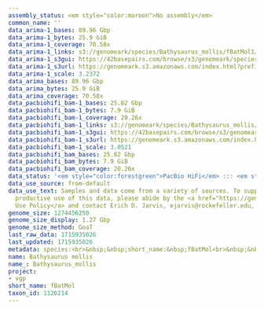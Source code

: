 ```yaml
---
assembly_status: <em style="color:maroon">No assembly</em>
common_name: ''
data_arima-1_bases: 89.96 Gbp
data_arima-1_bytes: 25.9 GiB
data_arima-1_coverage: 70.58x
data_arima-1_links: s3://genomeark/species/Bathysaurus_mollis/fBatMol1/genomic_data/arima/<br>
data_arima-1_s3gui: https://42basepairs.com/browse/s3/genomeark/species/Bathysaurus_mollis/fBatMol1/genomic_data/arima/
data_arima-1_s3url: https://genomeark.s3.amazonaws.com/index.html?prefix=species/Bathysaurus_mollis/fBatMol1/genomic_data/arima/
data_arima-1_scale: 3.2372
data_arima_bases: 89.96 Gbp
data_arima_bytes: 25.9 GiB
data_arima_coverage: 70.58x
data_pacbiohifi_bam-1_bases: 25.82 Gbp
data_pacbiohifi_bam-1_bytes: 7.9 GiB
data_pacbiohifi_bam-1_coverage: 20.26x
data_pacbiohifi_bam-1_links: s3://genomeark/species/Bathysaurus_mollis/fBatMol1/genomic_data/pacbio_hifi/<br>
data_pacbiohifi_bam-1_s3gui: https://42basepairs.com/browse/s3/genomeark/species/Bathysaurus_mollis/fBatMol1/genomic_data/pacbio_hifi/
data_pacbiohifi_bam-1_s3url: https://genomeark.s3.amazonaws.com/index.html?prefix=species/Bathysaurus_mollis/fBatMol1/genomic_data/pacbio_hifi/
data_pacbiohifi_bam-1_scale: 3.0521
data_pacbiohifi_bam_bases: 25.82 Gbp
data_pacbiohifi_bam_bytes: 7.9 GiB
data_pacbiohifi_bam_coverage: 20.26x
data_status: '<em style="color:forestgreen">PacBio HiFi</em> ::: <em style="color:forestgreen">Arima</em>'
data_use_source: from-default
data_use_text: Samples and data come from a variety of sources. To support fair and
  productive use of this data, please abide by the <a href="https://genome10k.soe.ucsc.edu/data-use-policies/">Data
  Use Policy</a> and contact Erich D. Jarvis, ejarvis@rockefeller.edu, with any questions.
genome_size: 1274456250
genome_size_display: 1.27 Gbp
genome_size_method: GoaT
last_raw_data: 1715935026
last_updated: 1715935026
metadata: species:<br>&nbsp;&nbsp;short_name:&nbsp;fBatMol<br>&nbsp;&nbsp;name:&nbsp;Bathysaurus&nbsp;mollis<br>&nbsp;&nbsp;taxon_id:&nbsp;1126214<br>&nbsp;&nbsp;common_name:&nbsp;<br>&nbsp;&nbsp;order:<br>&nbsp;&nbsp;&nbsp;&nbsp;name:&nbsp;Aulopiformes<br>&nbsp;&nbsp;family:<br>&nbsp;&nbsp;&nbsp;&nbsp;name:&nbsp;Bathysauridae<br>&nbsp;&nbsp;individuals:<br>&nbsp;&nbsp;&nbsp;&nbsp;-&nbsp;short_name:&nbsp;fBatMol1<br>&nbsp;&nbsp;&nbsp;&nbsp;&nbsp;&nbsp;biosample_id:&nbsp;SAMEA114806302<br>&nbsp;&nbsp;&nbsp;&nbsp;&nbsp;&nbsp;sex:<br>&nbsp;&nbsp;genome_size:&nbsp;1274456250<br>&nbsp;&nbsp;genome_size_method:&nbsp;GoaT<br>&nbsp;&nbsp;project:&nbsp;[&nbsp;vgp&nbsp;]<br>
name: Bathysaurus mollis
name_: Bathysaurus_mollis
project:
- vgp
short_name: fBatMol
taxon_id: 1126214
---
```

